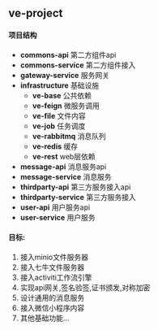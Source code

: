 ## ve-project

#### 项目结构

* **commons-api** 第二方组件api
* **commons-service** 第二方组件接入
* **gateway-service** 服务网关
* **infrastructure** 基础设施
    * **ve-base** 公共依赖
    * **ve-feign** 微服务调用
    * **ve-file** 文件内容
    * **ve-job** 任务调度
    * **ve-rabbitmq** 消息队列
    * **ve-redis** 缓存
    * **ve-rest** web层依赖
* **message-api** 消息服务api
* **message-service** 消息服务
* **thirdparty-api** 第三方服务接入api
* **thirdparty-service** 第三方服务接入
* **user-api** 用户服务api
* **user-service** 用户服务

#### 目标:

1. 接入minio文件服务器
1. 接入七牛文件服务器
1. 接入activiti工作流引擎
1. 实现api网关,签名验签,证书颁发,对称加密
1. 设计通用的消息服务
1. 接入微信小程序内容
1. 其他基础功能...

